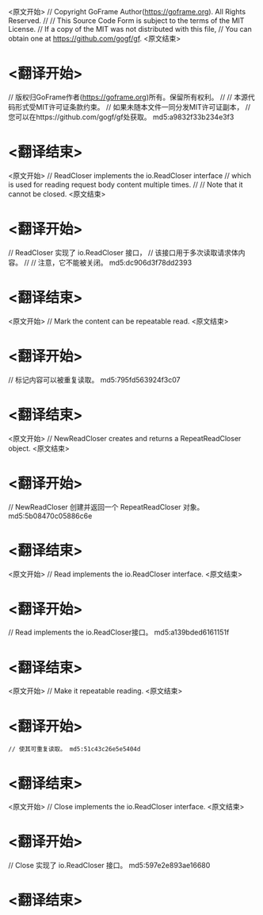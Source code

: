 
<原文开始>
// Copyright GoFrame Author(https://goframe.org). All Rights Reserved.
//
// This Source Code Form is subject to the terms of the MIT License.
// If a copy of the MIT was not distributed with this file,
// You can obtain one at https://github.com/gogf/gf.
<原文结束>

# <翻译开始>
// 版权归GoFrame作者(https://goframe.org)所有。保留所有权利。
//
// 本源代码形式受MIT许可证条款约束。
// 如果未随本文件一同分发MIT许可证副本，
// 您可以在https://github.com/gogf/gf处获取。 md5:a9832f33b234e3f3
# <翻译结束>


<原文开始>
// ReadCloser implements the io.ReadCloser interface
// which is used for reading request body content multiple times.
//
// Note that it cannot be closed.
<原文结束>

# <翻译开始>
// ReadCloser 实现了 io.ReadCloser 接口，
// 该接口用于多次读取请求体内容。
//
// 注意，它不能被关闭。 md5:dc906d3f78dd2393
# <翻译结束>


<原文开始>
// Mark the content can be repeatable read.
<原文结束>

# <翻译开始>
// 标记内容可以被重复读取。 md5:795fd563924f3c07
# <翻译结束>


<原文开始>
// NewReadCloser creates and returns a RepeatReadCloser object.
<原文结束>

# <翻译开始>
// NewReadCloser 创建并返回一个 RepeatReadCloser 对象。 md5:5b08470c05886c6e
# <翻译结束>


<原文开始>
// Read implements the io.ReadCloser interface.
<原文结束>

# <翻译开始>
// Read implements the io.ReadCloser接口。 md5:a139bded6161151f
# <翻译结束>


<原文开始>
// Make it repeatable reading.
<原文结束>

# <翻译开始>
	// 使其可重复读取。 md5:51c43c26e5e5404d
# <翻译结束>


<原文开始>
// Close implements the io.ReadCloser interface.
<原文结束>

# <翻译开始>
// Close 实现了 io.ReadCloser 接口。 md5:597e2e893ae16680
# <翻译结束>

